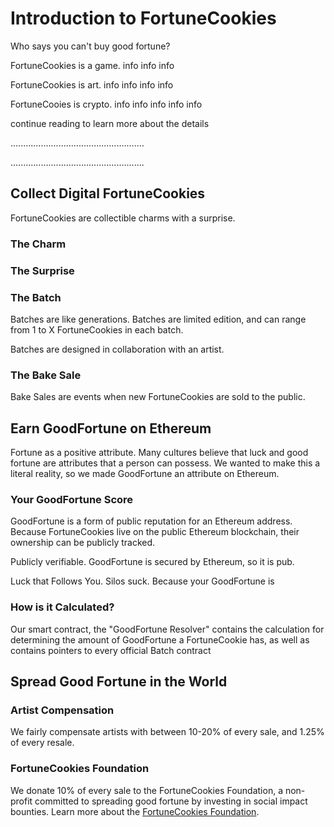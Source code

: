 # Introduction to FortuneCookies
Who says you can't buy good fortune?

FortuneCookies is a game.
info
info
info

FortuneCookies is art.
info
info
info
info

FortuneCooies is crypto.
info
info
info
info
info


continue reading to learn more about the details

.....................................................


.....................................................


## Collect Digital FortuneCookies
FortuneCookies are collectible charms with a surprise.

### The Charm

### The Surprise

### The Batch
Batches are like generations. Batches are limited edition, and can range from 1 to X FortuneCookies in each batch.

Batches are designed in collaboration with an artist.

### The Bake Sale
Bake Sales are events when new FortuneCookies are sold to the public. 

## Earn GoodFortune on Ethereum
Fortune as a positive attribute. Many cultures believe that luck and good fortune are attributes that a person can possess. We wanted to make this a literal reality, so we made GoodFortune an attribute on Ethereum.

### Your GoodFortune Score

GoodFortune is a form of public reputation for an Ethereum address. Because FortuneCookies live on the public Ethereum blockchain, their ownership can be publicly tracked. 

Publicly verifiable. GoodFortune is secured by Ethereum, so it is pub.

Luck that Follows You. Silos suck. Because your GoodFortune is 

### How is it Calculated?
Our smart contract, the "GoodFortune Resolver" contains the calculation for determining the amount of GoodFortune a FortuneCookie has, as well as contains pointers to every official Batch contract

## Spread Good Fortune in the World

### Artist Compensation
We fairly compensate artists with between 10-20% of every sale, and 1.25% of every resale.

### FortuneCookies Foundation
We donate 10% of every sale to the FortuneCookies Foundation, a non-profit committed to spreading good fortune by investing in social impact bounties. Learn more about the [FortuneCookies Foundation](https://fortunecookies.foundation).




